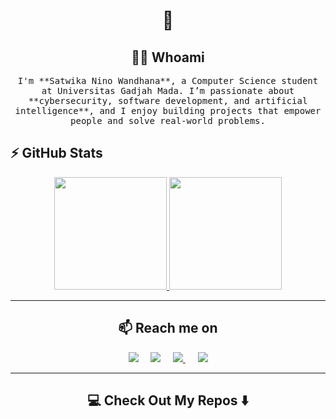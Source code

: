 <h1 align="center"> 👋 </h1> 

<h2 align="center"> 👨‍💻 Whoami</h2>
<p align="center">
  <samp> I'm **Satwika Nino Wandhana**, a Computer Science student at Universitas Gadjah Mada.  I’m passionate about **cybersecurity, software development, and artificial intelligence**, and I enjoy building projects that empower people and solve real-world problems. 
  </samp>


## ⚡ GitHub Stats
<p align="center">
<a href="https://github.com/dimasmds">
  <img height="180em" src="https://github-readme-stats-eight-theta.vercel.app/api?username=Nino-123&show_icons=true&theme=algolia&include_all_commits=true&count_private=true"/>
  <img height="180em" src="https://github-readme-stats-eight-theta.vercel.app/api/top-langs/?username=Nino-123&layout=compact&langs_count=8&theme=algolia"/>
</a>
</p>

<hr>

<h2  align="center">📫 Reach me on</h2>
<p align="center">
  <a target="_blank"href="https://www.linkedin.com/in/satwikaninowandhana/"><img src="https://img.shields.io/badge/linkedin-%230077B5.svg?&style=for-the-badge&logo=linkedin&logoColor=white" /></a>&nbsp;&nbsp;&nbsp;&nbsp;
  <a href="mailto:nino.wandhana@gmail.com?subject=Hello%20Ileri,%20From%20Github"><img src="https://img.shields.io/badge/gmail-%23D14836.svg?&style=for-the-badge&logo=gmail&logoColor=white" /></a>&nbsp;&nbsp;&nbsp;&nbsp;
  <a target="_blank" href="https://www.instagram.com/iamnino___/">
    <img src="https://img.shields.io/badge/instagram-%23E4405F.svg?&style=for-the-badge&logo=instagram&logoColor=white" />
  </a>&nbsp;&nbsp;&nbsp;&nbsp;
<a target="_blank" href="https://github.com/Nino-123">
    <img src="https://img.shields.io/badge/github-%23181717.svg?&style=for-the-badge&logo=github&logoColor=white" />
  </a> 
</p>

<hr>

<h2  align="center">💻 Check Out My Repos ⬇️ </h2>
